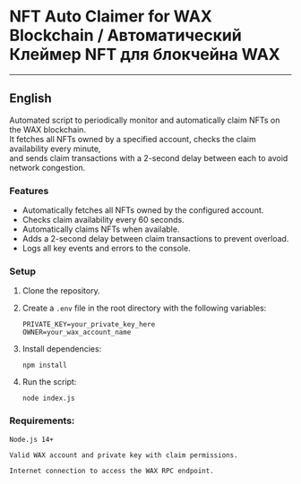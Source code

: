 # NFT Auto Claimer for WAX Blockchain / Автоматический Клеймер NFT для блокчейна WAX

---

## English

Automated script to periodically monitor and automatically claim NFTs on the WAX blockchain.  
It fetches all NFTs owned by a specified account, checks the claim availability every minute,  
and sends claim transactions with a 2-second delay between each to avoid network congestion.

### Features

- Automatically fetches all NFTs owned by the configured account.  
- Checks claim availability every 60 seconds.  
- Automatically claims NFTs when available.  
- Adds a 2-second delay between claim transactions to prevent overload.  
- Logs all key events and errors to the console.

### Setup

1. Clone the repository.

2. Create a `.env` file in the root directory with the following variables:

   ```env
   PRIVATE_KEY=your_private_key_here
   OWNER=your_wax_account_name

3. Install dependencies:
   ```env
   npm install

4. Run the script:
   ```env
   node index.js
   
### Requirements:

    Node.js 14+
	
    Valid WAX account and private key with claim permissions.
	
    Internet connection to access the WAX RPC endpoint.
